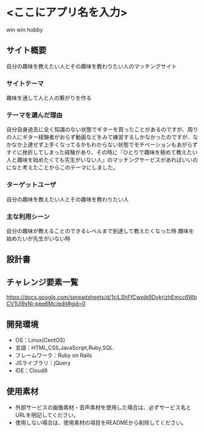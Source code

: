 # <ここにアプリ名を入力>
win win hobby
## サイト概要
自分の趣味を教えたい人とその趣味を教わりたい人のマッチングサイト

### サイトテーマ
趣味を通して人と人の繋がりを作る

### テーマを選んだ理由
自分自身過去に全く知識のない状態でギターを買ったことがあるのですが、周りの人にギター経験者がおらず動画などをみて練習するしかなかったのですが、なかなか上達せず上手くなってるかもわからない状態でモチベーションもあがらずすぐに挫折してしまった経験があり、その時に『ひとりで趣味を極めて教えたい人と趣味を始めたくても先生がいない人』のマッチングサービスがあればいいのになと考えたことからこのテーマにしました。

### ターゲットユーザ
自分の趣味を教えたい人とその趣味を教わりたい人

### 主な利用シーン
自分の趣味が教えることのできるレベルまで到達して教えたくなった時
趣味を始めたいが先生がいない時
## 設計書


## チャレンジ要素一覧
https://docs.google.com/spreadsheets/d/1cjLShFfCwpjb9DvkrizhEmcc6WbCV1Ul9xNj-pee6Mc/edit#gid=0

## 開発環境
- OS：Linux(CentOS)
- 言語：HTML,CSS,JavaScript,Ruby,SQL
- フレームワーク：Ruby on Rails
- JSライブラリ：jQuery
- IDE：Cloud9

## 使用素材
- 外部サービスの画像素材・音声素材を使用した場合は、必ずサービス名とURLを明記してください。
- 使用しない場合は、使用素材の項目をREADMEから削除してください。